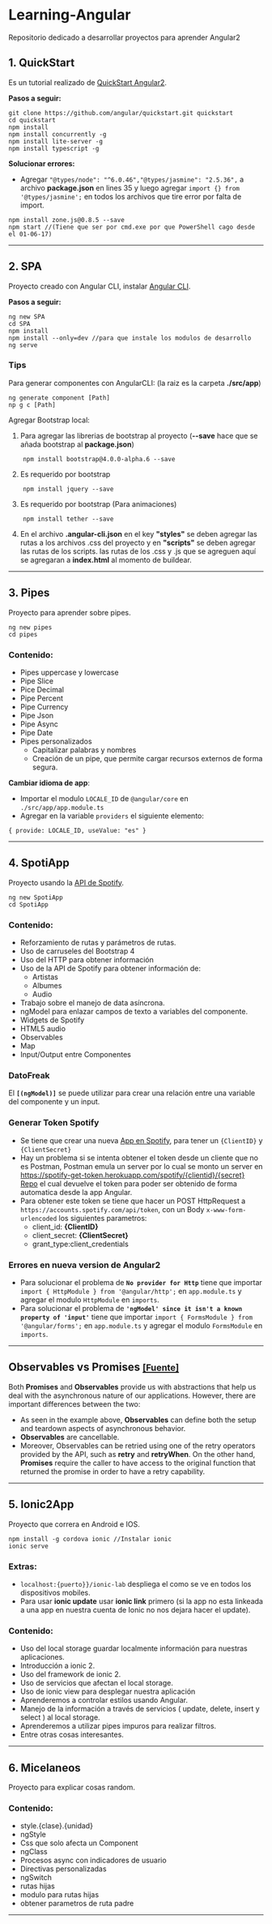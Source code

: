 # Learning-Angular
Repositorio dedicado a desarrollar proyectos para aprender Angular2

## 1. QuickStart
Es un tutorial realizado de [QuickStart Angular2](https://angular.io/docs/ts/latest/guide/setup.html).

**Pasos a seguir:**
```
git clone https://github.com/angular/quickstart.git quickstart
cd quickstart
npm install
npm install concurrently -g
npm install lite-server -g
npm install typescript -g
```
**Solucionar errores:**
+ Agregar ```"@types/node": "^6.0.46","@types/jasmine": "2.5.36",``` a archivo **package.json** en lines 35 y luego agregar ```import {} from '@types/jasmine';``` en todos los archivos que tire error por falta de import.
```
npm install zone.js@0.8.5 --save
npm start //(Tiene que ser por cmd.exe por que PowerShell cago desde el 01-06-17)
```
<hr>

## 2. SPA
Proyecto creado con Angular CLI, instalar [Angular CLI](https://github.com/angular/angular-cli).

**Pasos a seguir:**
```
ng new SPA
cd SPA
npm install
npm install --only=dev //para que instale los modulos de desarrollo
ng serve
```
### Tips
Para generar componentes con AngularCLI: (la raiz es la carpeta **./src/app**)
```
ng generate component [Path]
np g c [Path]
```
Agregar Bootstrap local:
1. Para agregar las librerias de bootstrap al proyecto (**--save** hace que se añada bootstrap al **package.json**)  
```
    npm install bootstrap@4.0.0-alpha.6 --save
```
2. Es requerido por bootstrap
```
    npm install jquery --save
```
3. Es requerido por bootstrap (Para animaciones)
```
    npm install tether --save
```
4. En el archivo **.angular-cli.json** en el key **"styles"** se deben agregar las rutas a los archivos .css del proyecto y en **"scripts"** se deben agregar las rutas de los scripts. las rutas de los .css y .js que se agreguen aquí se agregaran a **index.html** al momento de buildear.
<hr>

## 3. Pipes
Proyecto para aprender sobre pipes.
```
ng new pipes
cd pipes
```

### Contenido:
+ Pipes uppercase y lowercase
+ Pipe Slice
+ Pice Decimal
+ Pipe Percent
+ Pipe Currency
+ Pipe Json
+ Pipe Async
+ Pipe Date
+ Pipes personalizados
    - Capitalizar palabras y nombres
    - Creación de un pipe, que permite cargar recursos externos de forma segura.

**Cambiar idioma de app**:
+ Importar el modulo `LOCALE_ID` de `@angular/core` en `./src/app/app.module.ts`
+ Agregar en la variable `providers` el siguiente elemento:
```
{ provide: LOCALE_ID, useValue: "es" }
```
<hr>

## 4. SpotiApp
Proyecto usando la [API de Spotify](https://developer.spotify.com/web-api/console/).
```
ng new SpotiApp
cd SpotiApp
```
### Contenido:
+ Reforzamiento de rutas y parámetros de rutas.
+ Uso de carruseles del Bootstrap 4
+ Uso del HTTP para obtener información
+ Uso de la API de Spotify para obtener información de:
    - Artistas
    - Albumes
    - Audio
+ Trabajo sobre el manejo de data asíncrona.
+ ngModel para enlazar campos de texto a variables del componente.
+ Widgets de Spotify
+ HTML5 audio
+ Observables
+ Map
+ Input/Output entre Componentes

### DatoFreak 
El **`[(ngModel)]`** se puede utilizar para crear una relación entre una variable del componente y un input.

### Generar Token Spotify
+ Se tiene que crear una nueva [App en Spotify](https://developer.spotify.com/my-applications/#!/applications), para tener un `{ClientID}` y `{ClientSecret}`
+ Hay un problema si se intenta obtener el token desde un cliente que no es Postman, Postman emula un server por lo cual se monto un server en https://spotify-get-token.herokuapp.com/spotify/{clientid}/{secret} [Repo](https://github.com/Klerith/spotify-get-token) el cual devuelve el token para poder ser obtenido de forma automatica desde la app Angular.
+ Para obtener este token se tiene que hacer un POST HttpRequest a `https://accounts.spotify.com/api/token`, con un Body `x-www-form-urlencoded` los siguientes parametros:
    - client_id: **{ClientID}**
    - client_secret: **{ClientSecret}**
    - grant_type:client_credentials

### Errores en nueva version de Angular2
+ Para solucionar el problema de **`No provider for Http`** tiene que importar `import { HttpModule } from '@angular/http';` en `app.module.ts` y agregar el modulo `HttpModule` en `imports`.
+ Para solucionar el problema de **`'ngModel' since it isn't a known property of 'input'`** tiene que importar `import { FormsModule } from '@angular/forms';` en `app.module.ts` y agregar el modulo `FormsModule` en `imports`.
<hr>

## Observables vs Promises [<small>[Fuente]</small>](https://angular-2-training-book.rangle.io/handout/observables/observables_vs_promises.html)
 Both **Promises** and **Observables** provide us with abstractions that help us deal with the asynchronous nature of our applications. However, there are important differences between the two:
+ As seen in the example above, **Observables** can define both the setup and teardown aspects of asynchronous behavior.
+ **Observables** are cancellable.
+ Moreover, Observables can be retried using one of the retry operators provided by the API, such as **retry** and **retryWhen**. On the other hand, **Promises** require the caller to have access to the original function that returned the promise in order to have a retry capability.
<hr>

## 5. Ionic2App
Proyecto que correra en Android e IOS.
```
npm install -g cordova ionic //Instalar ionic
ionic serve
```
### Extras:
+ `localhost:{puerto}}/ionic-lab` despliega el como se ve en todos los dispositivos mobiles.
+ Para usar **ionic update** usar **ionic link** primero (si la app no esta linkeada a una app en nuestra cuenta de Ionic no nos dejara hacer el update).

### Contenido:
+ Uso del local storage guardar localmente información para nuestras aplicaciones.
+ Introducción a ionic 2.
+ Uso del framework de ionic 2.
+ Uso de servicios que afectan el local storage.
+ Uso de ionic view para desplegar nuestra aplicación
+ Aprenderemos a controlar estilos usando Angular.
+ Manejo de la información a través de servicios ( update, delete, insert y select ) al local storage.
+ Aprenderemos a utilizar pipes impuros para realizar filtros.
+ Entre otras cosas interesantes.
<hr>

## 6. Micelaneos
Proyecto para explicar cosas random.

### Contenido:
+ style.{clase}.{unidad}
+ ngStyle
+ Css que solo afecta un Component
+ ngClass
+ Procesos async con indicadores de usuario
+ Directivas personalizadas
+ ngSwitch
+ rutas hijas
+ modulo para rutas hijas
+ obtener parametros de ruta padre
<hr>
